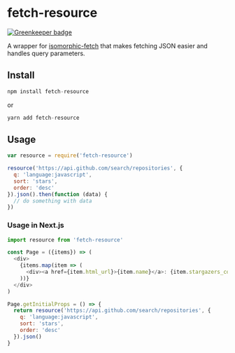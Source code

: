 # fetch-resource

[![Greenkeeper badge](https://badges.greenkeeper.io/hubgit/fetch-resource.svg)](https://greenkeeper.io/)

A wrapper for [isomorphic-fetch](https://www.npmjs.com/package/isomorphic-fetch) that makes fetching JSON easier and handles query parameters.

## Install

```js
npm install fetch-resource
```

or

```js
yarn add fetch-resource
```

## Usage

```js
var resource = require('fetch-resource')

resource('https://api.github.com/search/repositories', {
  q: 'language:javascript',
  sort: 'stars',
  order: 'desc'
}).json().then(function (data) {
  // do something with data
})
```

### Usage in Next.js

```js
import resource from 'fetch-resource'

const Page = ({items}) => (
  <div>
    {items.map(item => (
      <div><a href={item.html_url}>{item.name}</a>: {item.stargazers_count}</div>
    ))}
  </div>
)

Page.getInitialProps = () => {
  return resource('https://api.github.com/search/repositories', {
    q: 'language:javascript',
    sort: 'stars',
    order: 'desc'
  }).json()
}
```
